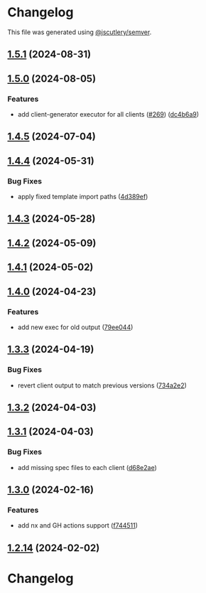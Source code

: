 # Changelog

This file was generated using [@jscutlery/semver](https://github.com/jscutlery/semver).

## [1.5.1](https://github.com/RedHatInsights/javascript-clients/compare/@redhat-cloud-services/vulnerabilities-client-1.5.0...@redhat-cloud-services/vulnerabilities-client-1.5.1) (2024-08-31)

## [1.5.0](https://github.com/RedHatInsights/javascript-clients/compare/@redhat-cloud-services/vulnerabilities-client-1.4.5...@redhat-cloud-services/vulnerabilities-client-1.5.0) (2024-08-05)


### Features

* add client-generator executor for all clients ([#269](https://github.com/RedHatInsights/javascript-clients/issues/269)) ([dc4b6a9](https://github.com/RedHatInsights/javascript-clients/commit/dc4b6a91dd47e5407812157f0b8efde22eb22ef1))

## [1.4.5](https://github.com/RedHatInsights/javascript-clients/compare/@redhat-cloud-services/vulnerabilities-client-1.4.4...@redhat-cloud-services/vulnerabilities-client-1.4.5) (2024-07-04)

## [1.4.4](https://github.com/RedHatInsights/javascript-clients/compare/@redhat-cloud-services/vulnerabilities-client-1.4.3...@redhat-cloud-services/vulnerabilities-client-1.4.4) (2024-05-31)


### Bug Fixes

* apply fixed template import paths ([4d389ef](https://github.com/RedHatInsights/javascript-clients/commit/4d389ef15abf07a4ac24e6ff6656e39cb9789889))

## [1.4.3](https://github.com/RedHatInsights/javascript-clients/compare/@redhat-cloud-services/vulnerabilities-client-1.4.2...@redhat-cloud-services/vulnerabilities-client-1.4.3) (2024-05-28)

## [1.4.2](https://github.com/RedHatInsights/javascript-clients/compare/@redhat-cloud-services/vulnerabilities-client-1.4.1...@redhat-cloud-services/vulnerabilities-client-1.4.2) (2024-05-09)

## [1.4.1](https://github.com/RedHatInsights/javascript-clients/compare/@redhat-cloud-services/vulnerabilities-client-1.4.0...@redhat-cloud-services/vulnerabilities-client-1.4.1) (2024-05-02)

## [1.4.0](https://github.com/RedHatInsights/javascript-clients/compare/@redhat-cloud-services/vulnerabilities-client-1.3.3...@redhat-cloud-services/vulnerabilities-client-1.4.0) (2024-04-23)


### Features

* add new exec for old output ([79ee044](https://github.com/RedHatInsights/javascript-clients/commit/79ee044c77d216c71a5040405017a0a1d422cf90))

## [1.3.3](https://github.com/RedHatInsights/javascript-clients/compare/@redhat-cloud-services/vulnerabilities-client-1.3.2...@redhat-cloud-services/vulnerabilities-client-1.3.3) (2024-04-19)


### Bug Fixes

* revert client output to match previous versions ([734a2e2](https://github.com/RedHatInsights/javascript-clients/commit/734a2e22d1464892ca1fb3114b366435c90d1110))

## [1.3.2](https://github.com/RedHatInsights/javascript-clients/compare/@redhat-cloud-services/vulnerabilities-client-1.3.1...@redhat-cloud-services/vulnerabilities-client-1.3.2) (2024-04-03)

## [1.3.1](https://github.com/Hyperkid123/javascript-clients/compare/@redhat-cloud-services/vulnerabilities-client-1.3.0...@redhat-cloud-services/vulnerabilities-client-1.3.1) (2024-04-03)


### Bug Fixes

* add missing spec files to each client ([d68e2ae](https://github.com/Hyperkid123/javascript-clients/commit/d68e2ae5d7d21f03cb60181c19ea12f18e9989b6))

## [1.3.0](https://github.com/RedHatInsights/javascript-clients/compare/@redhat-cloud-services/vulnerabilities-client-1.2.13...@redhat-cloud-services/vulnerabilities-client-1.3.0) (2024-02-16)


### Features

* add nx and GH actions support ([f744511](https://github.com/RedHatInsights/javascript-clients/commit/f744511308bf530dd53724792939e133c8d7cf22))

## [1.2.14](https://github.com/RedHatInsights/javascript-clients/compare/@redhat-cloud-services/vulnerabilities-client-1.2.13...@redhat-cloud-services/vulnerabilities-client-1.2.14) (2024-02-02)

# Changelog